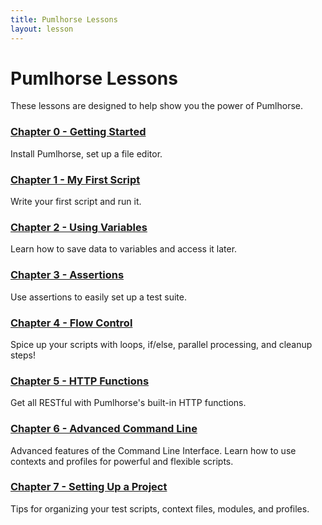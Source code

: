 ```yaml
---
title: Pumlhorse Lessons
layout: lesson
---
```


# Pumlhorse Lessons

These lessons are designed to help show you the power of Pumlhorse.

### [Chapter 0 - Getting Started](./lesson0_gettingStarted)

Install Pumlhorse, set up a file editor.

### [Chapter 1 - My First Script](./lesson1_myFirstScript)

Write your first script and run it.

### [Chapter 2 - Using Variables](./lesson2_usingVariables)

Learn how to save data to variables and access it later.

### [Chapter 3 - Assertions](./lesson3_assertions)

Use assertions to easily set up a test suite.

### [Chapter 4 - Flow Control](./lesson4_flowControl)

Spice up your scripts with loops, if/else, parallel processing, and cleanup steps!

### [Chapter 5 - HTTP Functions](./lesson5_httpFunctions)

Get all RESTful with Pumlhorse's built-in HTTP functions.

### [Chapter 6 - Advanced Command Line](./lesson6_advancedCommandLine)

Advanced features of the Command Line Interface. Learn how to use contexts and profiles for powerful and flexible scripts.

### [Chapter 7 - Setting Up a Project](./lesson_settingUpAProject)

Tips for organizing your test scripts, context files, modules, and profiles.

